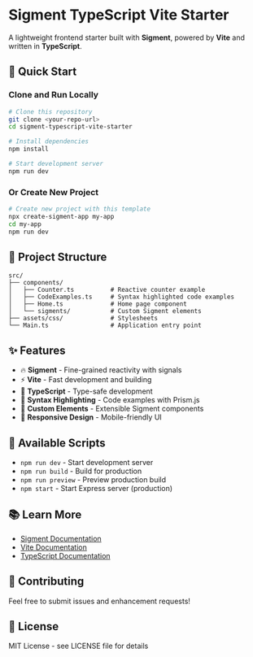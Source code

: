 # Sigment TypeScript Vite Starter

A lightweight frontend starter built with **Sigment**, powered by **Vite** and written in **TypeScript**.

## 🚀 Quick Start

### Clone and Run Locally

```bash
# Clone this repository
git clone <your-repo-url>
cd sigment-typescript-vite-starter

# Install dependencies
npm install

# Start development server
npm run dev
```

### Or Create New Project

```bash
# Create new project with this template
npx create-sigment-app my-app
cd my-app
npm run dev
```

## 📁 Project Structure

```
src/
├── components/
│   ├── Counter.ts          # Reactive counter example
│   ├── CodeExamples.ts     # Syntax highlighted code examples
│   ├── Home.ts             # Home page component
│   └── sigments/           # Custom Sigment elements
├── assets/css/             # Stylesheets
└── Main.ts                 # Application entry point
```

## ✨ Features

- 🔥 **Sigment** - Fine-grained reactivity with signals
- ⚡ **Vite** - Fast development and building
- 📝 **TypeScript** - Type-safe development
- 🎨 **Syntax Highlighting** - Code examples with Prism.js
- 🧩 **Custom Elements** - Extensible Sigment components
- 📱 **Responsive Design** - Mobile-friendly UI

## 🔧 Available Scripts

- `npm run dev` - Start development server
- `npm run build` - Build for production
- `npm run preview` - Preview production build
- `npm start` - Start Express server (production)

## 📚 Learn More

- [Sigment Documentation](https://sigment.dev)
- [Vite Documentation](https://vitejs.dev)
- [TypeScript Documentation](https://www.typescriptlang.org)

## 🤝 Contributing

Feel free to submit issues and enhancement requests!

## 📄 License

MIT License - see LICENSE file for details